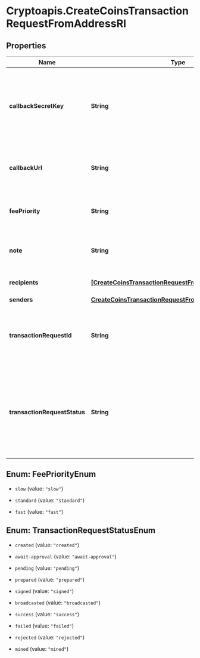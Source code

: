 # Cryptoapis.CreateCoinsTransactionRequestFromAddressRI

## Properties

Name | Type | Description | Notes
------------ | ------------- | ------------- | -------------
**callbackSecretKey** | **String** | Represents the Secret Key value provided by the customer. This field is used for security purposes during the callback notification, in order to prove the sender of the callback as Crypto APIs. For more information please see our [Documentation](https://developers.cryptoapis.io/technical-documentation/general-information/callbacks#callback-security). | [optional] 
**callbackUrl** | **String** | Represents the URL that is set by the customer where the callback will be received at. The callback notification will be received only if and when the event occurs. | [optional] 
**feePriority** | **String** | Represents the fee priority of the automation, whether it is \&quot;slow\&quot;, \&quot;standard\&quot; or \&quot;fast\&quot;. | 
**note** | **String** | Represents an optional note to add a free text in, explaining or providing additional detail on the transaction request. | [optional] 
**recipients** | [**[CreateCoinsTransactionRequestFromAddressRIRecipients]**](CreateCoinsTransactionRequestFromAddressRIRecipients.md) | Defines the destination for the transaction, i.e. the recipient(s). | 
**senders** | [**CreateCoinsTransactionRequestFromAddressRISenders**](CreateCoinsTransactionRequestFromAddressRISenders.md) |  | 
**transactionRequestId** | **String** | Represents a unique identifier of the transaction request (the request sent to make a transaction), which helps in identifying which callback and which &#x60;referenceId&#x60; concern that specific transaction request. | 
**transactionRequestStatus** | **String** | Defines the status of the transaction request, e.g. \&quot;created, \&quot;await_approval\&quot;, \&quot;pending\&quot;, \&quot;prepared\&quot;, \&quot;signed\&quot;, \&quot;broadcasted\&quot;, \&quot;success\&quot;, \&quot;failed\&quot;, \&quot;rejected\&quot;, mined\&quot;. | 



## Enum: FeePriorityEnum


* `slow` (value: `"slow"`)

* `standard` (value: `"standard"`)

* `fast` (value: `"fast"`)





## Enum: TransactionRequestStatusEnum


* `created` (value: `"created"`)

* `await-approval` (value: `"await-approval"`)

* `pending` (value: `"pending"`)

* `prepared` (value: `"prepared"`)

* `signed` (value: `"signed"`)

* `broadcasted` (value: `"broadcasted"`)

* `success` (value: `"success"`)

* `failed` (value: `"failed"`)

* `rejected` (value: `"rejected"`)

* `mined` (value: `"mined"`)




